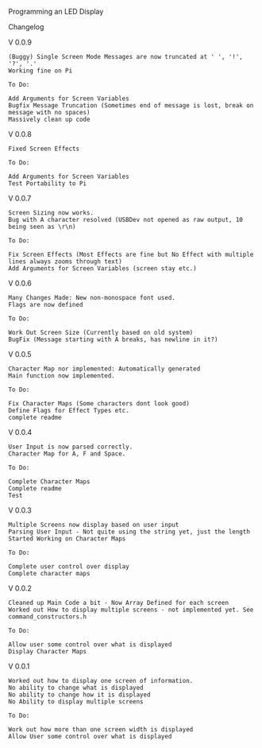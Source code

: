 Programming an LED Display

Changelog

V 0.0.9

	(Buggy) Single Screen Mode Messages are now truncated at ' ', '!', '?', '.'
	Working fine on Pi

	To Do:
	
	Add Arguments for Screen Variables
	Bugfix Message Truncation (Sometimes end of message is lost, break on message with no spaces)
	Massively clean up code

V 0.0.8 

	Fixed Screen Effects
	
	To Do:

	Add Arguments for Screen Variables
	Test Portability to Pi 
V 0.0.7 
	
	Screen Sizing now works. 
	Bug with A character resolved (USBDev not opened as raw output, 10 being seen as \r\n)
	
	To Do:

	Fix Screen Effects (Most Effects are fine but No Effect with multiple lines always zooms through text)
	Add Arguments for Screen Variables (screen stay etc.)
	
V 0.0.6 
	
	Many Changes Made: New non-monospace font used.
	Flags are now defined

	To Do:

	Work Out Screen Size (Currently based on old system)
	BugFix (Message starting with A breaks, has newline in it?)

V 0.0.5 
	
	Character Map nor implemented: Automatically generated
	Main function now implemented. 

	To Do:

	Fix Character Maps (Some characters dont look good)
	Define Flags for Effect Types etc.
	complete readme

V 0.0.4

	User Input is now parsed correctly.
	Character Map for A, F and Space.

	To Do:

	Complete Character Maps
	Complete readme
	Test

V 0.0.3

	Multiple Screens now display based on user input
	Parsing User Input - Not quite using the string yet, just the length
	Started Working on Character Maps

	To Do:

	Complete user control over display
	Complete character maps
V 0.0.2

	Cleaned up Main Code a bit - Now Array Defined for each screen
	Worked out How to display multiple screens - not implemented yet. See command_constructors.h

	To Do:

	Allow user some control over what is displayed
	Display Character Maps
V 0.0.1

	Worked out how to display one screen of information.
	No ability to change what is displayed
	No ability to change how it is displayed
	No Ability to display multiple screens

	To Do:

	Work out how more than one screen width is displayed
	Allow User some control over what is displayed
